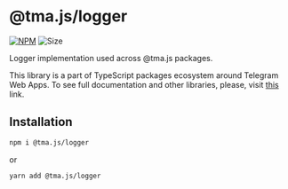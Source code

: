 # @tma.js/logger

[npm-badge]: https://img.shields.io/npm/v/@tma.js/logger?logo=npm

[npm-link]: https://npmjs.com/package/@tma.js/logger

[size-badge]: https://img.shields.io/bundlephobia/minzip/@tma.js/logger

[![NPM][npm-badge]][npm-link] 
![Size][size-badge]

Logger implementation used across @tma.js packages.

This library is a part of TypeScript packages ecosystem around Telegram Web 
Apps. To see full documentation and other libraries, please, visit 
[this](https://docs.telegram-mini-apps.com/) link.

## Installation

```bash  
npm i @tma.js/logger
```  

or

```bash  
yarn add @tma.js/logger
```
